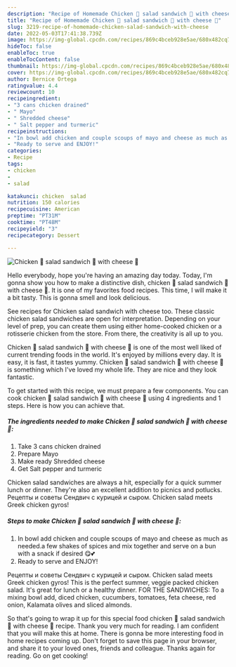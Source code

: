 ```yaml
---
description: "Recipe of Homemade Chicken 🐔 salad sandwich 🥪 with cheese 🧀"
title: "Recipe of Homemade Chicken 🐔 salad sandwich 🥪 with cheese 🧀"
slug: 3219-recipe-of-homemade-chicken-salad-sandwich-with-cheese
date: 2022-05-03T17:41:38.739Z
image: https://img-global.cpcdn.com/recipes/869c4bceb928e5ae/680x482cq70/chicken-salad-sandwich-with-cheese-recipe-main-photo.jpg
hideToc: false
enableToc: true
enableTocContent: false
thumbnail: https://img-global.cpcdn.com/recipes/869c4bceb928e5ae/680x482cq70/chicken-salad-sandwich-with-cheese-recipe-main-photo.jpg
cover: https://img-global.cpcdn.com/recipes/869c4bceb928e5ae/680x482cq70/chicken-salad-sandwich-with-cheese-recipe-main-photo.jpg
author: Bernice Ortega
ratingvalue: 4.4
reviewcount: 10
recipeingredient:
- "3 cans chicken drained"
- " Mayo"
- " Shredded cheese"
- " Salt pepper and turmeric"
recipeinstructions:
- "In bowl add chicken and couple scoups of mayo and cheese as much as needed.a few shakes of spices and mix together and serve on a bun with a snack if desired 😋💕"
- "Ready to serve and ENJOY!"
categories:
- Recipe
tags:
- chicken
- 
- salad

katakunci: chicken  salad 
nutrition: 150 calories
recipecuisine: American
preptime: "PT31M"
cooktime: "PT48M"
recipeyield: "3"
recipecategory: Dessert

---
```



![Chicken 🐔 salad sandwich 🥪 with cheese 🧀](https://img-global.cpcdn.com/recipes/869c4bceb928e5ae/680x482cq70/chicken-salad-sandwich-with-cheese-recipe-main-photo.jpg)

Hello everybody, hope you're having an amazing day today. Today, I'm gonna show you how to make a distinctive dish, chicken 🐔 salad sandwich 🥪 with cheese 🧀. It is one of my favorites food recipes. This time, I will make it a bit tasty. This is gonna smell and look delicious.

See recipes for Chicken salad sandwich with cheese too. These classic chicken salad sandwiches are open for interpretation. Depending on your level of prep, you can create them using either home-cooked chicken or a rotisserie chicken from the store. From there, the creativity is all up to you.

Chicken 🐔 salad sandwich 🥪 with cheese 🧀 is one of the most well liked of current trending foods in the world. It's enjoyed by millions every day. It is easy, it is fast, it tastes yummy. Chicken 🐔 salad sandwich 🥪 with cheese 🧀 is something which I've loved my whole life. They are nice and they look fantastic.


To get started with this recipe, we must prepare a few components. You can cook chicken 🐔 salad sandwich 🥪 with cheese 🧀 using 4 ingredients and 1 steps. Here is how you can achieve that.

<!--inarticleads1-->

##### The ingredients needed to make Chicken 🐔 salad sandwich 🥪 with cheese 🧀:

1. Take 3 cans chicken drained
1. Prepare  Mayo
1. Make ready  Shredded cheese
1. Get  Salt pepper and turmeric


Chicken salad sandwiches are always a hit, especially for a quick summer lunch or dinner. They&#39;re also an excellent addition to picnics and potlucks. Рецепты и советы Сендвич с курицей и сыром. Chicken salad meets Greek chicken gyros! 

<!--inarticleads2-->

##### Steps to make Chicken 🐔 salad sandwich 🥪 with cheese 🧀:

1. In bowl add chicken and couple scoups of mayo and cheese as much as needed.a few shakes of spices and mix together and serve on a bun with a snack if desired 😋💕
1. Ready to serve and ENJOY!

Рецепты и советы Сендвич с курицей и сыром. Chicken salad meets Greek chicken gyros! This is the perfect summer, veggie packed chicken salad. It&#39;s great for lunch or a healthy dinner. FOR THE SANDWICHES: To a mixing bowl add, diced chicken, cucumbers, tomatoes, feta cheese, red onion, Kalamata olives and sliced almonds. 

So that's going to wrap it up for this special food chicken 🐔 salad sandwich 🥪 with cheese 🧀 recipe. Thank you very much for reading. I am confident that you will make this at home. There is gonna be more interesting food in home recipes coming up. Don't forget to save this page in your browser, and share it to your loved ones, friends and colleague. Thanks again for reading. Go on get cooking!
